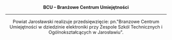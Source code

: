 <p align="center">
	<b>BCU – Branżowe Centrum Umiejętności</b>
	<hr>
	<p align="center">
		Powiat Jarosławski realizuje przedsięwzięcie: pn."Branzowe Centrum Umiejętności w dziedzinie elektroniki przy Zespole Szkól Technicznych i Ogólnokształcących w Jarosławiu".
	</p>
</p>

